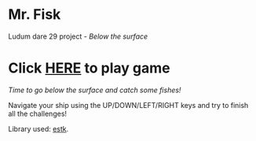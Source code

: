 Mr. Fisk
========

Ludum dare 29 project - *Below the surface*

Click [HERE](http://martus.se/ld29/mrfisk/) to play game
========================================================
*Time to go below the surface and catch some fishes!*

Navigate your ship using the UP/DOWN/LEFT/RIGHT keys and try to finish all the challenges!

Library used: [estk](https://github.com/carlmartus/estk).

